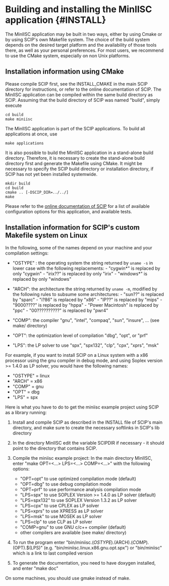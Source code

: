 Building and installing the MinIISC application               {#INSTALL}
================================================

The MinIISC application may be built in two ways, either by using Cmake
or by using SCIP's own Makefile system. The choice of the
build system depends on the desired target platform and the availability
of those tools there, as well as your personal preferences.
For most users, we recommend to use the CMake system, especially on
non Unix platforms.


Installation information using CMake
------------------------------------

Please compile SCIP first,
see the INSTALL_CMAKE in the main SCIP directory for instructions,
or refer to the online documentation of SCIP.
The MinIISC application can be compiled within the same build directory
as SCIP. Assuming that the build directory of SCIP was named "build",
simply execute

```
cd build
make miniisc
```

The MinIISC application is part of the SCIP applications. To build all
applications at once, use

```
make applications
```

It is also possible to build the MinIISC application in a stand-alone
build directory. Therefore, it is necessary to create the
stand-alone build directory first and generate the Makefile using
CMake. It might be necessary to specify the SCIP build directory
or installation directory, if SCIP has not yet been installed systemwide.

```
mkdir build
cd build
cmake .. [-DSCIP_DIR=../../]
make
```

Please refer to the [online documentation of SCIP](http://scip.zib.de/doc/html/CMAKE.php)
for a list of available
configuration options for this application, and available tests.



Installation information for SCIP's custom Makefile system on Linux
-------------------------------------------------------------------

In the following, some of the names depend on your machine and your
compilation settings:

- "OSTYPE" : the operating system
             the string returned by `uname -s` in lower case with the following
             replacements:
             - "cygwin*" is replaced by only "cygwin"
             - "irix??" is replaced by only "irix"
             - "windows*" is replaced by only "windows"

- "ARCH":   the architecture
             the string returned by `uname -m`, modified by the following
             rules to subsume some architectures:
              - "sun??" is replaced by "sparc"
              - "i?86" is replaced by "x86"
              - "IP??" is replaced by "mips"
              - "9000????" is replaced by "hppa"
              - "Power Macintosh" is replaced by "ppc"
              - "00??????????" is replaced by "pwr4"

- "COMP":   the compiler
             "gnu", "intel", "compaq", "sun", "insure", ... (see make/ directory)

- "OPT":    the optimization level of compilation
             "dbg", "opt", or "prf"

- "LPS":    the LP solver to use
             "spx", "spx132", "clp", "cpx", "xprs", "msk"

For example, if you want to install SCIP on a Linux system with a x86 processor
using the gnu compiler in debug mode, and using Soplex version >= 1.4.0
as LP solver, you would have the following names:
- "OSTYPE" = linux
- "ARCH"   = x86
- "COMP"   = gnu
- "OPT"    = dbg
- "LPS"    = spx

Here is what you have to do to get the miniisc example project
using SCIP as a library running:

1. Install and compile SCIP as described in the INSTALL file of SCIP's main
   directory, and make sure to create the necessary softlinks in SCIP's lib
   directory

2. In the directory MinIISC edit the variable SCIPDIR if necessary - it should
   point to the directory that contains SCIP.

3. Compile the miniisc example project:
   In the main directory MinIISC, enter "make OPT=<...> LPS=<...> COMP=<...>"
   with the following options:
   - "OPT=opt"       to use optimized compilation mode (default)
   - "OPT=dbg"       to use debug compilation mode
   - "OPT=prf"       to use performance analysis compilation mode
   - "LPS=spx"         to use SOPLEX Version >= 1.4.0 as LP solver (default)
   - "LPS=spx132"      to use SOPLEX Version 1.3.2 as LP solver
   - "LPS=cpx"         to use CPLEX as LP solver
   - "LPS=xprs"        to use XPRESS as LP solver
   - "LPS=msk"         to use MOSEK as LP solver
   - "LPS=clp"         to use CLP as LP solver
   - "COMP=gnu"      to use GNU c/c++ compiler (default)
   - other compilers are available (see make/ directory)

4. To run the program enter "bin/miniisc.$(OSTYPE).$(ARCH).$(COMP).$(OPT).$(LPS)"
   (e.g. "bin/miniisc.linux.x86.gnu.opt.spx") or "bin/miniisc" which is a link
   to last compiled version

5. To generate the documentation, you need to have doxygen installed, and
   enter "make doc"

On some machines, you should use gmake instead of make.
